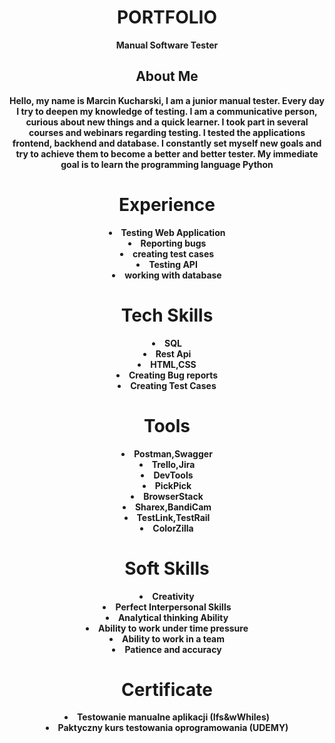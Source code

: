 <html>
<header>
 <h1><b>PORTFOLIO<b></b></h1>
   Manual Software Tester
  <body>
    <h2>About Me</h2>
    <p>Hello, my name is Marcin Kucharski, I am a <b>junior manual tester</b>. Every day I try to deepen my knowledge of testing. I am a communicative person, curious about new things and a quick learner. I took part in several courses and webinars regarding testing. <b>I tested the applications frontend</b>,<b> backhend and database</b>. I constantly set myself new goals and try to achieve them to become a better and better tester. My immediate goal is to learn the programming language <b>Python</b></p>

   <h1>Experience</h1>
   <li>Testing Web Application</li>
   <li>Reporting bugs</li>
   <li>creating test cases</li>
   <li>Testing API</li>
   <li>working with database</li>

   <h1>Tech Skills</h1>

   <li>SQL</li>
   <li>Rest Api</li>
   <li>HTML,CSS</li>
   <li>Creating Bug reports</li>
   <li>Creating Test Cases</li>

   <h1>Tools</h1>

   <li>Postman,Swagger</li>
   <li>Trello,Jira</li>
   <li>DevTools</li>
   <li>PickPick</li>
   <li>BrowserStack</li>
   <li>Sharex,BandiCam</li>
   <li>TestLink,TestRail</li>
   <li>ColorZilla</li>

   <h1>Soft Skills</h1>

   <li>Creativity</li>
   <li>Perfect Interpersonal Skills</li>
   <li>Analytical thinking Ability</li>
   <li>Ability to work under time pressure</li>
   <li>Ability to work in a team</li>
   <li>Patience and accuracy</li>

   <h1>Certificate</h1>

   <li>Testowanie manualne aplikacji (Ifs&wWhiles)</li>
   <li>Paktyczny kurs testowania oprogramowania (UDEMY)</li>
 
   
  </body> 
</html>
